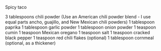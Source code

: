 Spicy taco

3 tablespoons chili powder (Use an American chili powder blend - I use equal parts ancho, 
guajillo, and New Mexican chili powders)
1 tablespoon paprika
1 tablespoon garlic powder
1 tablespoon onion powder
1 teaspoon cumin
1 teaspoon Mexican oregano
1 teaspoon salt
1 teaspoon cracked black pepper
1 teaspoon red chili flakes (optional)
1 tablespoon cornmeal (optional, as a thickener)
